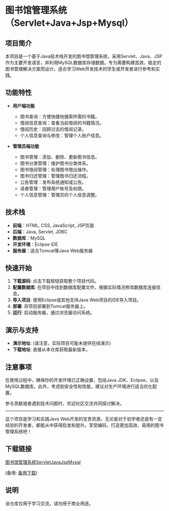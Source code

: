 # 图书馆管理系统（Servlet+Java+Jsp+Mysql）

## 项目简介

本项目是一个基于Java技术栈开发的图书馆管理系统，采用Servlet、Java、JSP作为主要开发语言，并利用MySQL数据库存储数据。专为需要构建高效、稳定的图书管理解决方案而设计。适合学习Web开发技术的学生或开发者进行参考和实践。

## 功能特性

- **用户端功能**
  - 图书查询：方便快捷地搜索所需的书籍。
  - 借阅信息查询：查看当前借阅的书籍情况。
  - 借阅历史：回顾过去的借阅记录。
  - 个人信息查询与修改：管理个人账户信息。

- **管理员端功能**
  - 图书管理：添加、删除、更新图书信息。
  - 图书分类管理：维护图书分类体系。
  - 图书借阅管理：处理图书借出操作。
  - 图书归还管理：管理图书归还流程。
  - 公告管理：发布系统通知或公告。
  - 读者管理：管理用户账号及权限。
  - 个人信息管理：管理员的个人信息调整。

## 技术栈

- **前端**：HTML, CSS, JavaScript, JSP页面
- **后端**：Java, Servlet, JDBC
- **数据库**：MySQL
- **开发环境**：Eclipse IDE
- **服务器**：适合Tomcat等Java Web服务器

## 快速开始

1. **下载源码**: 点击下载按钮获取整个项目代码。
2. **配置数据库**: 在项目中找到数据库配置文件，根据实际情况修改数据库连接信息。
3. **导入项目**: 使用Eclipse或其他支持Java Web项目的IDE导入项目。
4. **部署**: 将项目部署到Tomcat服务器上。
5. **运行**: 启动服务器，通过浏览器访问系统。

## 演示与支持

- **演示地址**: (请注意，实际项目可能未提供在线演示)
- **下载地址**: 直接从本仓库获取最新版本。

## 注意事项

在使用过程中，确保你的开发环境已正确设置，包括Java JDK、Eclipse、以及MySQL数据库。此外，考虑到安全性和性能，建议对生产环境进行适当优化配置。

参与贡献或者遇到技术问题时，欢迎社区交流共同探讨解决。

---

这个项目是学习和实践Java Web开发的宝贵资源，无论是对于初学者还是有一定经验的开发者，都能从中获得启发和提升。享受编码，打造更加高效、易用的图书管理系统吧！

## 下载链接
[图书馆管理系统ServletJavaJspMysql](https://pan.quark.cn/s/a3c2fdafa55c) 

(备用: [备用下载](https://pan.baidu.com/s/1c0nyXC_UVYnjkUyFcs2fsw?pwd=1234))

## 说明

该仓库仅用于学习交流，请勿用于商业用途。
